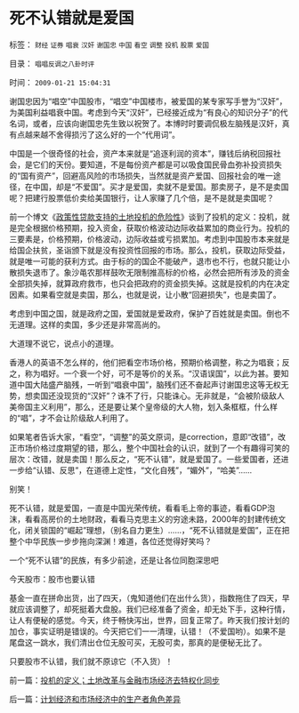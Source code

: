 # 死不认错就是爱国

标签： `财经` `证券` `唱衰` `汉奸` `谢国忠` `中国` `看空` `调整` `投机` `股票` `爱国` 

目录： `唱唱反调之八卦时评`

时间： `2009-01-21 15:04:31`

谢国忠因为“唱空”中国股市，“唱空”中国楼市，被爱国的某专家写手誉为“汉奸”，为美国利益唱衰中国。考虑到今天“汉奸”，已经接近成为“有良心的知识分子”的代名词，或者，应该向谢国忠先生致以祝贺了。本博时时要调侃极左脑残是汉奸，真有点越来越不舍得损污了这么好的一个“代用词”。

中国是一个很奇怪的社会，资产本来就是“追逐利润的资本”，赚钱后纳税回报社会，是它们的天份。要知道，不是每份资产都是可以吸食国民骨血弥补投资损失的“国有资产”，回避高风险的市场损失，当然就是资产爱国、回报社会的唯一途径，在中国，却是“不爱国”。买才是爱国，卖就不是爱国。那卖房子，是不是卖国呢？把建行股票低价卖给美国银行，让人家赚了几个倍，是不是就是卖国呢？

前一个博文《[政策性贷款支持的土地投机的危险性](../../../2009/1/21/投机的定义；土地改革与金融市场经济去特权化同步.md)》谈到了投机的定义：投机，就是完全根据价格预期，投入资金，获取价格波动边际收益累加的商业行为。投机的三要素是，价格预期，价格波动，边际收益或亏损累加。考虑到中国股市本来就是给国企扶贫，圣诣颁下就是没有投资性回报的市场。那么，投机，获取边际受益，就是唯一可能的获利方式。由于标的的国企不能破产，退市也不行，也就只能让小散损失退市了。象沙黾农那样鼓吹无限制推高标的价格，必然会把所有涉及的资金全部损失掉，就算政府救市，也只会把政府的资金损失掉。这就是投机的内在决定因素。如果看空就是卖国，那么，也就是说，让小散“回避损失”，也是卖国了。

考虑到中国之国，就是政府之国，爱国就是爱政府，保护了百姓就是卖国。倒也不无道理。这样的卖国，多少还是非常高尚的。

大道理不说它，说点小的道理。

香港人的英语不怎么样的，他们把看空市场价格，预期价格调整，称之为唱衰；反之，称为唱好。一个衰一个好，可不是等价的关系。“汉语误国”，以此为甚。要知道中国大陆盛产脑残，一听到“唱衰中国”，脑残们还不奋起声讨谢国忠这等无权无势，想卖国还没现货的“汉奸”？诛不了行，只能诛心。无非就是，“会被阶级敌人美帝国主义利用”，那么，还是要让某个皇帝级的大人物，划入条框框，什么样的“唱”，才不会让阶级敌人利用了。

如果笔者告诉大家，“看空”，“调整”的英文原词，是correction，意即“改错”，改正市场价格过度期望的错，那么，整个中国社会的认识，就到了一个有趣得可笑的层次：改错，就是卖国！那么反之，“死不认错”，就是爱国了。一些爱国者，还进一步给“认错、反思”，在道德上定性，“文化自残”，“媚外”，“哈美”……

别笑！

死不认错，就是爱国，一直是中国光荣传统，看看毛上帝的事迹，看看GDP泡沫，看看高房价的土地财政，看看马克思主义的穷途未路，2000年的封建传统文化，闭关锁国的“崛起”理想，（别名自力更生）……，“死不认错就是爱国”，正在把整个中华民族一步步拖向深渊！难道，各位还觉得好笑吗？

一个“死不认错”的民族，有多少前途，还是让各位同胞深思吧

今天股市：股市也要认错

基金一直在拼命出货，出了四天，（鬼知道他们在出什么货），指数拖住了四天，早就应该调整了，却死挺着大盘股。我们已经准备了资金，却无处下手，这种行情，让人有便秘的感觉。今天，终于畅快泻出，世界，回复正常了。昨天我们按计划的加仓，事实证明是错误的。今天把它们一一清理，认错！（不爱国哟）。如果不是尾盘这一跳水，我们清出仓位无股可买，无股可卖，那真的是便秘无比了。

只要股市不认错，我们就不原谅它（不入货）！



前一篇：[投机的定义；土地改革与金融市场经济去特权化同步](../../../2009/1/21/投机的定义；土地改革与金融市场经济去特权化同步.md)

后一篇：[计划经济和市场经济中的生产者角色差异](../../../2009/1/22/计划经济和市场经济中的生产者角色差异.md)